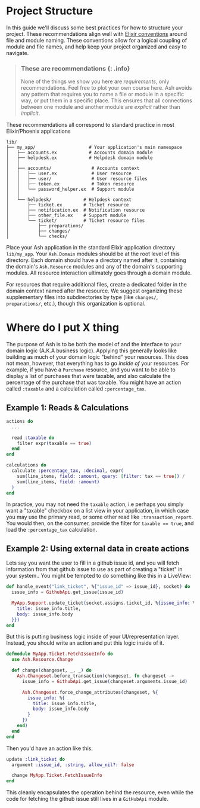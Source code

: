 <!--
SPDX-FileCopyrightText: 2019 ash contributors <https://github.com/ash-project/ash/graphs.contributors>

SPDX-License-Identifier: MIT
-->

# Project Structure

In this guide we'll discuss some best practices for how to structure your project. These recommendations align well with [Elixir conventions](https://hexdocs.pm/elixir/1.16.2/naming-conventions.html#casing) around file and module naming. These conventions allow for a logical coupling of module and file names, and help keep your project organized and easy to navigate.

> ### These are recommendations {: .info}
>
> None of the things we show you here are _requirements_, only recommendations.
> Feel free to plot your own course here. Ash avoids any pattern that requires
> you to name a  file or module in a specific way, or put them in a specific
> place. This ensures that all connections between one module and another
> module are _explicit_ rather than _implicit_.

These recommendations all correspond to standard practice in most Elixir/Phoenix applications

```
lib/
├── my_app/                    # Your application's main namespace
│   ├── accounts.ex            # Accounts domain module
│   ├── helpdesk.ex            # Helpdesk domain module
│   │
│   ├── accounts/               # Accounts context
│   │   ├── user.ex             # User resource
│   │   ├── user/               # User resource files
│   │   ├── token.ex            # Token resource
│   │   └── password_helper.ex  # Support module
│   │
│   └── helpdesk/            # Helpdesk context
│       ├── ticket.ex        # Ticket resource
│       ├── notification.ex  # Notification resource
│       ├── other_file.ex    # Support module
│       └── ticket/          # Ticket resource files
│           ├── preparations/
│           ├── changes/
│           └── checks/
```

Place your Ash application in the standard Elixir application directory `lib/my_app`. Your `Ash.Domain` modules should be at the root level of this directory. Each domain should have a directory named after it, containing the domain's `Ash.Resource` modules and any of the domain's supporting modules. All resource interaction ultimately goes through a domain module.

For resources that require additional files, create a dedicated folder in the domain context named after the resource. We suggest organizing these supplementary files into subdirectories by type (like `changes/`, `preparations/`, etc.), though this organization is optional.

# Where do I put X thing

The purpose of Ash is to be both the model of and the interface to your domain logic (A.K.A business logic). Applying this generally looks like building as much of your domain logic "behind" your resources. This does not mean, however, that everything has to go _inside of_ your resources. For example, if you have a `Purchase` resource, and you want to be able to display a list of purchases that were taxable, and also calculate the percentage of the purchase that was taxable. You might have an action called `:taxable` and a calculation called `:percentage_tax`.

## Example 1: Reads & Calculations

```elixir
actions do
  ...

  read :taxable do
    filter expr(taxable == true)
  end
end

calculations do
  calculate :percentage_tax, :decimal, expr(
    sum(line_items, field: :amount, query: [filter: tax == true]) /
    sum(line_items, field: :amount)
  )
end
```

In practice, you may not need the `taxable` action, i.e perhaps you simply want a "taxable" checkbox on a list view in your application, in which case you may use the primary read, or some other read like `:transaction_report`. You would then, on the consumer, provide the filter for `taxable == true`, and load the `:percentage_tax` calculation.

## Example 2: Using external data in create actions

Lets say you want the user to fill in a github issue id, and you will fetch information from that github issue to use as part of creating a "ticket" in your system.. You might be tempted to do something like this in a LiveView:

```elixir
def handle_event("link_ticket", %{"issue_id" => issue_id}, socket) do
  issue_info = GithubApi.get_issue(issue_id)

  MyApp.Support.update_ticket(socket.assigns.ticket_id, %{issue_info: %{
    title: issue_info.title,
    body: issue_info.body
  }})
end
```

But this is putting business logic inside of your UI/representation layer. Instead, you should write an action and put this logic inside of it.

```elixir
defmodule MyApp.Ticket.FetchIssueInfo do
  use Ash.Resource.Change

  def change(changeset, _, _) do
    Ash.Changeset.before_transaction(changeset, fn changeset ->
      issue_info = GithubApi.get_issue(changeset.arguments.issue_id)

      Ash.Changeset.force_change_attributes(changeset, %{
        issue_info: %{
          title: issue_info.title,
          body: issue_info.body
        }
      })
    end)
  end
end
```

Then you'd have an action like this:

```elixir
update :link_ticket do
  argument :issue_id, :string, allow_nil?: false

  change MyApp.Ticket.FetchIssueInfo
end
```

This cleanly encapsulates the operation behind the resource, even while the code for fetching the github issue still lives in a `GitHubApi` module.
